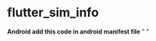 # flutter_sim_info

**Android add this code in android manifest file**
"<uses-permission android:name="android.permission.READ_PHONE_STATE"/>
<uses-permission android:name="android.permission.READ_PRIVILEGED_PHONE_STATE"/>"

